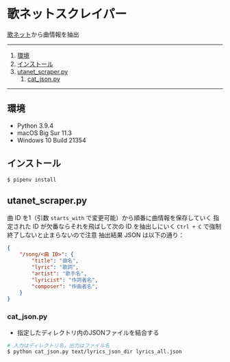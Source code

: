 # 歌ネットスクレイパー

[歌ネット](https://www.uta-net.com/)から曲情報を抽出

---

1. [環境](#環境)
1. [インストール](#インストール)
1. [utanet_scraper.py](#utanet_scraperpy)
    1. [cat_json.py](#cat_jsonpy)

---

## 環境

- Python 3.9.4
- macOS Big Sur 11.3
- Windows 10 Build 21354

## インストール

`$ pipenv install`

## utanet_scraper.py

曲 ID を1（引数 `starts_with` で変更可能）から順番に曲情報を保存していく
指定された ID が欠番ならそれを飛ばして次の ID を抽出しにいく
`Ctrl + C` で強制終了しないと止まらないので注意
抽出結果 JSON は以下の通り：

```json
{
    "/song/<曲 ID>": {
        "title": "曲名",
        "lyric": "歌詞",
        "artist": "歌手名",
        "lyricist": "作詞者名",
        "composer": "作曲者名",
    }
}
```

### cat_json.py

- 指定したディレクトリ内のJSONファイルを結合する

```bash
# 入力はディレクトリ名，出力はファイル名
$ python cat_json.py text/lyrics_json_dir lyrics_all.json
```
